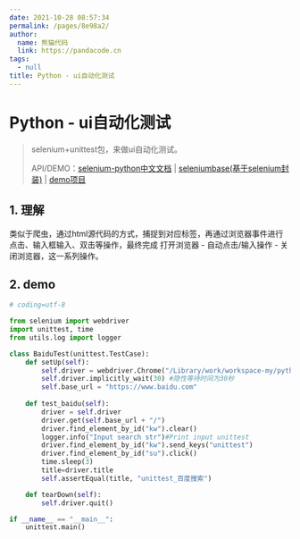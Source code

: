 ```yaml
---
date: 2021-10-28 08:57:34
permalink: /pages/8e98a2/
author: 
  name: 熊猫代码
  link: https://pandacode.cn
tags: 
  - null
title: Python - ui自动化测试
---
```


# Python - ui自动化测试

> selenium+unittest包，来做ui自动化测试。
>
> 
>
> API/DEMO：[selenium-python中文文档](https://python-selenium-zh.readthedocs.io/zh_CN/latest/) | [seleniumbase(基于selenium封装)](https://github.com/guoshunfa/SeleniumBase) | [demo项目](https://gitee.com/guoshunfa/python-selenium-unittest) 

## 1. 理解

类似于爬虫，通过html源代码的方式，捕捉到对应标签，再通过浏览器事件进行点击、输入框输入、双击等操作，最终完成 打开浏览器 - 自动点击/输入操作 - 关闭浏览器，这一系列操作。

## 2. demo

```python
# coding=utf-8

from selenium import webdriver
import unittest, time
from utils.log import logger

class BaiduTest(unittest.TestCase):
    def setUp(self):
        self.driver = webdriver.Chrome("/Library/work/workspace-my/python/chromedriver")
        self.driver.implicitly_wait(30) #隐性等待时间为30秒
        self.base_url = "https://www.baidu.com"
    
    def test_baidu(self):
        driver = self.driver
        driver.get(self.base_url + "/")
        driver.find_element_by_id("kw").clear()
        logger.info("Input search str")#Print input unittest
        driver.find_element_by_id("kw").send_keys("unittest")
        driver.find_element_by_id("su").click()
        time.sleep(3)
        title=driver.title
        self.assertEqual(title, "unittest_百度搜索") 

    def tearDown(self):
        self.driver.quit()

if __name__ == "__main__":
    unittest.main()
```

